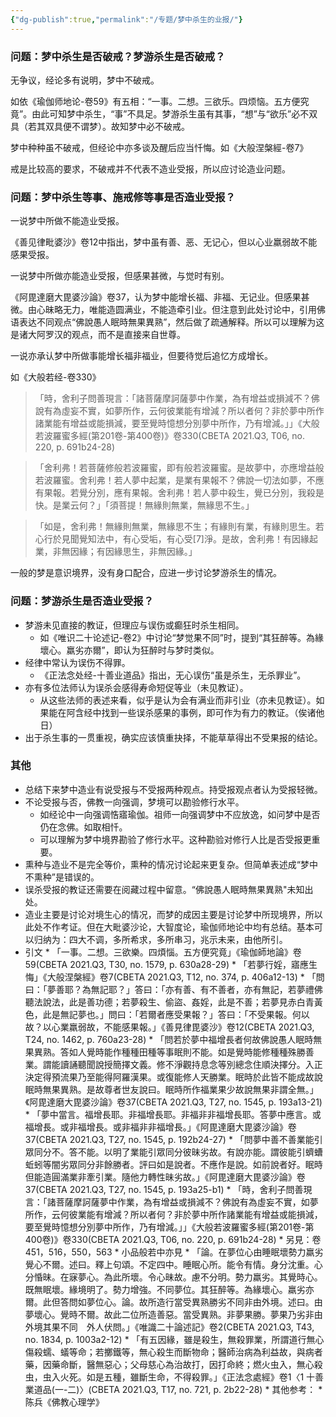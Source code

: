 ```yaml
---
{"dg-publish":true,"permalink":"/专题/梦中杀生的业报/"}
---
```


### 问题：梦中杀生是否破戒？梦游杀生是否破戒？

无争议，经论多有说明，梦中不破戒。

如依《瑜伽师地论-卷59》有五相：“一事。二想。三欲乐。四烦恼。五方便究竟”。由此可知梦中杀生，“事”不具足。梦游杀生虽有其事，“想”与“欲乐”必不双具（若其双具便不谓梦）。故知梦中必不破戒。

梦中种种虽不破戒，但经论中亦多谈及醒后应当忏悔。如《大般涅槃經-卷7》

戒是比较高的要求，不破戒并不代表不造业受报，所以应讨论造业问题。
### 问题：梦中杀生等事、施戒修等事是否造业受报？
一说梦中所做不能造业受报。

《善见律毗婆沙》卷12中指出，梦中虽有善、恶、无记心，但以心业羸弱故不能感果受报。

一说梦中所做亦能造业受报，但感果甚微，与觉时有别。

 《阿毘達磨大毘婆沙論》卷37，认为梦中能增长福、非福、无记业。但感果甚微。由心昧略无力，唯能造圆满业，不能造牵引业。但注意到此处讨论中，引用佛语表达不同观点“佛說愚人眠時無果異熟”，然后做了疏通解释。所以可以理解为这是诸大阿罗汉的观点，而不是直接来自世尊。

一说亦承认梦中所做事能增长福非福业，但要待觉后追忆方成增长。

如《大般若经-卷330》
>「時，舍利子問善現言：「諸菩薩摩訶薩夢中作業，為有增益或損減不？佛說有為虛妄不實，如夢所作，云何彼業能有增減？所以者何？非於夢中所作諸業能有增益或能損減，要至覺時憶想分別夢中所作，乃有增減。」」《大般若波羅蜜多經(第201卷-第400卷)》卷330(CBETA 2021.Q3, T06, no. 220, p. 691b24-28)

>「舍利弗！若菩薩修般若波羅蜜，即有般若波羅蜜。是故夢中，亦應增益般若波羅蜜。舍利弗！若人夢中起業，是業有果報不？佛說一切法如夢，不應有果報。若覺分別，應有果報。舍利弗！若人夢中殺生，覺已分別，我殺是快。是業云何？」「須菩提！無緣則無業，無緣思不生。」

>「如是，舍利弗！無緣則無業，無緣思不生；有緣則有業，有緣則思生。若心行於見聞覺知法中，有心受垢，有心受[7]淨。是故，舍利弗！有因緣起業，非無因緣；有因緣思生，非無因緣。」

一般的梦是意识境界，没有身口配合，应进一步讨论梦游杀生的情况。
### 问题：梦游杀生是否造业受报？
* 梦游未见直接的教证，但理应与误伤或癫狂时杀生相同。
	* 如《唯识二十论述记-卷2》中讨论“梦觉果不同”时，提到“其狂醉等。為緣壞心。羸劣亦爾”，即认为狂醉时与梦时类似。
* 经律中常认为误伤不得罪。
	* 《正法念处经-十善业道品》指出，无心误伤“虽是杀生，无杀罪业”。
* 亦有多位法师认为误杀会感得寿命短促等业（未见教证）。
	* 从这些法师的表述来看，似乎是认为会有满业而非引业（亦未见教证）。如果能在阿含经中找到一些误杀感果的事例，即可作为有力的教证。（俟诸他日）
* 出于杀生事的一贯重视，确实应该慎重抉择，不能草草得出不受果报的结论。
### 其他
* 总结下来梦中造业有说受报与不受报两种观点。持受报观点者认为受报轻微。
* 不论受报与否，佛教一向强调，梦境可以勘验修行水平。
	* 如经论中一向强调悎寤瑜伽。祖师一向强调梦中不应放逸，如问梦中是否仍在念佛。如取相忏。
	* 可以理解为梦中境界勘验了修行水平。这种勘验对修行人比是否受报更重要。
* 熏种与造业不是完全等价，熏种的情况讨论起来更复杂。但简单表述成“梦中不熏种”是错误的。
* 误杀受报的教证还需要在阅藏过程中留意。“佛說愚人眠時無果異熟"未知出处。
* 造业主要是讨论对境生心的情况，而梦的成因主要是讨论梦中所现境界，所以此处不作考证。但在大毗婆沙论，大智度论，瑜伽师地论中均有总结。基本可以归纳为：四大不调，多所希求，多所串习，兆示未来，由他所引。
* 引文
        * 「一事。二想。三欲樂。四煩惱。五方便究竟」《瑜伽師地論》卷59(CBETA 2021.Q3, T30, no. 1579, p. 630a28-29)
        * 「若夢行婬，寤應生悔」《大般涅槃經》卷7(CBETA 2021.Q3, T12, no. 374, p. 406a12-13)
        * 「問曰：「夢善耶？為無記耶？」答曰：「亦有善、有不善者，亦有無記，若夢禮佛聽法說法，此是善功德；若夢殺生、偷盜、姦婬，此是不善；若夢見赤白青黃色，此是無記夢也。」問曰：「若爾者應受果報？」答曰：「不受果報。何以故？以心業羸弱故，不能感果報。」《善見律毘婆沙》卷12(CBETA 2021.Q3, T24, no. 1462, p. 760a23-28)
        * 「問若於夢中福增長者何故佛說愚人眠時無果異熟。答如人覺時能作種種田種等事眠則不能。如是覺時能修種種殊勝善業。謂能讀誦聽聞說授簡擇文義。修不淨觀持息念等別總念住順決擇分。入正決定得預流果乃至能得阿羅漢果。或復能修人天勝業。眠時於此皆不能成故說眠時無果異熟。是故尊者世友說曰。眠時所作福業果少故說無果非謂全無。」《阿毘達磨大毘婆沙論》卷37(CBETA 2021.Q3, T27, no. 1545, p. 193a13-21)
        * 「夢中當言。福增長耶。非福增長耶。非福非非福增長耶。答夢中應言。或福增長。或非福增長。或非福非非福增長。」《阿毘達磨大毘婆沙論》卷37(CBETA 2021.Q3, T27, no. 1545, p. 192b24-27)
        * 「問夢中善不善業能引眾同分不。答不能。以明了業能引眾同分彼昧劣故。有說亦能。謂彼能引蠐螬蚯蚓等闇劣眾同分非餘勝者。評曰如是說者。不應作是說。如前說者好。眠時但能造圓滿業非牽引業。隨他力轉性昧劣故。」《阿毘達磨大毘婆沙論》卷37(CBETA 2021.Q3, T27, no. 1545, p. 193a25-b1)
        * 「時，舍利子問善現言：「諸菩薩摩訶薩夢中作業，為有增益或損減不？佛說有為虛妄不實，如夢所作，云何彼業能有增減？所以者何？非於夢中所作諸業能有增益或能損減，要至覺時憶想分別夢中所作，乃有增減。」」《大般若波羅蜜多經(第201卷-第400卷)》卷330(CBETA 2021.Q3, T06, no. 220, p. 691b24-28)
            * 另見：卷451，516，550，563
            * 小品般若中亦見
        * 「論。在夢位心由睡眠壞勢力羸劣覺心不爾。述曰。釋上句頌。不定四中。睡眠心所。能令有情。身分沈重。心分惛昧。在寐夢心。為此所壞。令心昧故。慮不分明。勢力羸劣。其覺時心。既無眠壞。緣境明了。勢力增強。不同夢位。其狂醉等。為緣壞心。羸劣亦爾。此但答問如夢位心。論。故所造行當受異熟勝劣不同非由外境。述曰。由夢壞心。覺時不爾。故此二位所造善惡。當受異熟。非夢果勝。夢果乃劣非由外境其果不同　外人伏問。」《唯識二十論述記》卷2(CBETA 2021.Q3, T43, no. 1834, p. 1003a2-12)
        * 「有五因緣，雖是殺生，無殺罪業，所謂道行無心傷殺蠕、蟻等命；若擲鐵等，無心殺生而斷物命；醫師治病為利益故，與病者藥，因藥命斷，醫無惡心；父母慈心為治故打，因打命終；燃火虫入，無心殺虫，虫入火死。如是五種，雖斷生命，不得殺罪。」《正法念處經》卷1〈1 十善業道品(一-二)〉(CBETA 2021.Q3, T17, no. 721, p. 2b22-28)
        * 其他参考：
            * 陈兵《佛教心理学》